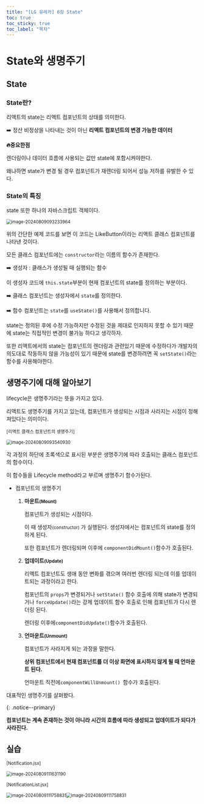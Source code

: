 ```yaml
---
title: "[LG 유레카] 6장 State"
toc: true
toc_sticky: true
toc_label: "목차"
---
```


# State와 생명주기

## State 

### State란?

리액트의 state는 리액트 컴포넌트의 상태를 의미한다. 

➡️ 정산 비정상을 나타내는 것이 아닌 **리액트 컴포넌트의 변경 가능한 데이터**



**🔥중요한점**

렌더링이나 데이터 흐름에 사용되는 값만 state에 포함시켜야한다.

왜냐하면 state가 변경 될 경우 컴포넌트가 재렌더링 되어서 성능 저하를 유발한 수 있다. 

### State의 특징

state 또한 하나의 자바스크립트 객체이다. 

<img src="../../../images/2024-08-09-State/image-20240809093233964.png" alt="image-20240809093233964" style="zoom:80%;" />

위의 간단한 예제 코드를 보면 이 코드는 LikeButton이라는 리액트 클래스 컴포넌트를 나타낸 것이다.

모든 클래스 컴포넌트에는 `constructor`라는 이름의 함수가 존재한다.

➡️ 생성자 : 클래스가 생성될 때 실행되는 함수



이 생성자 코드에 `this.state`부분이 현재 컴포넌트의 state를 정의하는 부분이다. 

➡️ 클래스 컴포넌트는 생성자에서 `state`를 정의한다.

➡️ 함수 컴포넌트는 `state`를 `useState()`를 사용해서 정의합니다.



state는 정의된 후에 수정 가능하지만 수정된 것을 제대로 인지하지 못할 수 있기 때문에 <span class="hlm">state는 직접적인 변경이 불가능 하다</span>고 생각하자.



또한 리액트에서의 state는 컴포넌트의 렌더링과 관련있기 때문에 수정하다가 개발자의 의도대로 작동하지 않을 가능성이 있기 때문에 <span  calss="hlm">state를 변경하려면 꼭 `setState()`라는 함수를 사용</span>해야한다.

## 생명주기에 대해 알아보기

lifecycle은 생명주기라는 뜻을 가지고 있다.

리액트도 생명주기를 가지고 있는데, 컴포넌트가 생성되는 시점과 사라지는 시점이 정해져있다는 의미이다.

<small>[리액트 클래스 컴포넌트의 셍명주기]</small>

<img src="/../../images/2024-08-09-State/image-20240809093540930.png" alt="image-20240809093540930" style="zoom:80%;" />

각 과정의 하단에 초록색으로 표시된 부분은 생명주기에 따라 호출되는 클래스 컴포넌트의 함수이다.

이 함수들을 Lifecycle method라고 부르며 생명주기 함수가된다.

- 컴포넌트의 생명주기

  1. **마운트<small>(Mount)</small>**

     컴포넌트가 생성되는 시점이다.

     이 때 생성자<small>(constructor)</small> 가 실행된다. 생성자에서는 컴포넌트의 state를 정의하게 된다. 

     또한 컴포넌트가 렌더링되며 이후에 `componentDidMount()`함수가 호출된다.

  2. **업데이트<small>(Update)</small>**

     리액트 컴포넌트도 생애 동안 변화를 겪으며 여러번 렌더링 되는데 이를 업데이트되는 과정이라고 한다.

      컴포넌트의 `props`가 변경되거나 `setState()` 함수 호출에 의해 state가 변경되거나 `forceUpdate()`라는 강제 업데이트 함수 호출로 인해 컴포넌트가 다시 렌더링 된다.

     렌더링 이후에` componentDidUpdate() `함수가 호출된다.

  3. **언마운트<small>(Unmount)</small>**

     컴포넌트가 사라지게 되는 과정을 말한다.

     **상위 컴포넌트에서 현재 컴포넌트를 더 이상 화면에 표시하지 않게 될 때 언마운트 된다.**

     언마운트 직전에`componentWillUnmount() `함수가 호출된다.

대표적인 생명주기를 살펴봤다.

{: .notice--primary}

**컴포넌트는 계속 존재하는 것이 아니라 시간의 흐름에 따라 생성되고 업데이트가 되다가 사라진다.**

## 실습

<small>[Notification.jsx]</small>

<img src="/../../images/2024-08-09-State/image-20240809111631190.png" alt="image-20240809111631190" style="zoom:80%;" />

<small>[NotificationList.jsx]</small>

<img src="/../../images/2024-08-09-State/image-20240809111758831.png" alt="image-20240809111758831" style="zoom:80%;" /><img src="/../../images/2024-08-09-State/image-20240809111758831.png" alt="image-20240809111758831" style="zoom:80%;" />